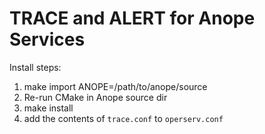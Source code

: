 # TRACE and ALERT for Anope Services

Install steps:

1. make import ANOPE=/path/to/anope/source
2. Re-run CMake in Anope source dir
3. make install
4. add the contents of `trace.conf` to `operserv.conf`


